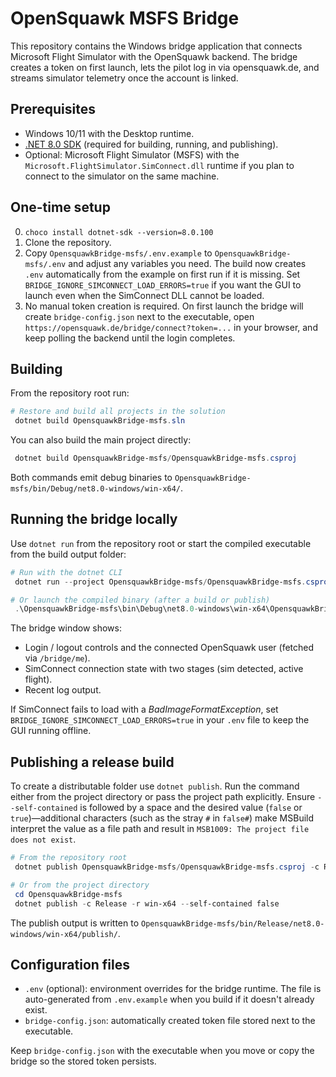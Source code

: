 # OpenSquawk MSFS Bridge

This repository contains the Windows bridge application that connects Microsoft Flight Simulator with the OpenSquawk backend. The bridge creates a token on first launch, lets the pilot log in via opensquawk.de, and streams simulator telemetry once the account is linked.

## Prerequisites

- Windows 10/11 with the Desktop runtime.
- [.NET 8.0 SDK](https://dotnet.microsoft.com/en-us/download/dotnet/8.0) (required for building, running, and publishing).
- Optional: Microsoft Flight Simulator (MSFS) with the `Microsoft.FlightSimulator.SimConnect.dll` runtime if you plan to connect to the simulator on the same machine.

## One-time setup




0. `choco install dotnet-sdk --version=8.0.100`
1. Clone the repository.
2. Copy `OpensquawkBridge-msfs/.env.example` to `OpensquawkBridge-msfs/.env` and adjust any variables you need. The build now creates `.env` automatically from the example on first run if it is missing. Set `BRIDGE_IGNORE_SIMCONNECT_LOAD_ERRORS=true` if you want the GUI to launch even when the SimConnect DLL cannot be loaded.
3. No manual token creation is required. On first launch the bridge will create `bridge-config.json` next to the executable, open `https://opensquawk.de/bridge/connect?token=...` in your browser, and keep polling the backend until the login completes.

## Building

From the repository root run:

```powershell
# Restore and build all projects in the solution
 dotnet build OpensquawkBridge-msfs.sln
```

You can also build the main project directly:

```powershell
 dotnet build OpensquawkBridge-msfs/OpensquawkBridge-msfs.csproj
```

Both commands emit debug binaries to `OpensquawkBridge-msfs/bin/Debug/net8.0-windows/win-x64/`.

## Running the bridge locally

Use `dotnet run` from the repository root or start the compiled executable from the build output folder:

```powershell
# Run with the dotnet CLI
 dotnet run --project OpensquawkBridge-msfs/OpensquawkBridge-msfs.csproj

# Or launch the compiled binary (after a build or publish)
 .\OpensquawkBridge-msfs\bin\Debug\net8.0-windows\win-x64\OpensquawkBridge-msfs.exe
```

The bridge window shows:

- Login / logout controls and the connected OpenSquawk user (fetched via `/bridge/me`).
- SimConnect connection state with two stages (sim detected, active flight).
- Recent log output.

If SimConnect fails to load with a *BadImageFormatException*, set `BRIDGE_IGNORE_SIMCONNECT_LOAD_ERRORS=true` in your `.env` file to keep the GUI running offline.

## Publishing a release build

To create a distributable folder use `dotnet publish`. Run the command either from the project directory or pass the project path explicitly. Ensure `--self-contained` is followed by a space and the desired value (`false` or `true`)—additional characters (such as the stray `#` in `false#`) make MSBuild interpret the value as a file path and result in `MSB1009: The project file does not exist`.

```powershell
# From the repository root
 dotnet publish OpensquawkBridge-msfs/OpensquawkBridge-msfs.csproj -c Release -r win-x64 --self-contained false

# Or from the project directory
 cd OpensquawkBridge-msfs
 dotnet publish -c Release -r win-x64 --self-contained false
```

The publish output is written to `OpensquawkBridge-msfs/bin/Release/net8.0-windows/win-x64/publish/`.

## Configuration files

- `.env` (optional): environment overrides for the bridge runtime. The file is auto-generated from `.env.example` when you build if it doesn't already exist.
- `bridge-config.json`: automatically created token file stored next to the executable.

Keep `bridge-config.json` with the executable when you move or copy the bridge so the stored token persists.
